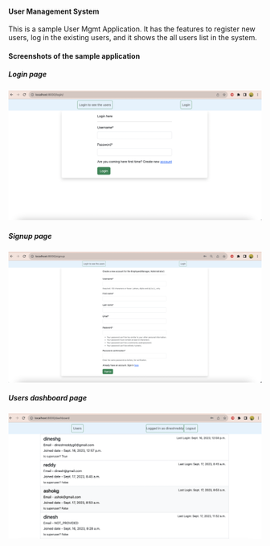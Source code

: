 #### User Management System
This is a sample User Mgmt Application. It has the features to register new users, log in the existing users, and it shows the all users list in the system.

#### Screenshots of the sample application
##### Login page
![alt text](https://github.com/dinesh-g0/usermanagement/blob/main/screenshots/login_page.png?raw=true)

##### Signup page
![alt text](https://github.com/dinesh-g0/usermanagement/blob/main/screenshots/signup_page.png)

##### Users dashboard page
![alt text](https://github.com/dinesh-g0/usermanagement/blob/main/screenshots/users_dashboard.png)
